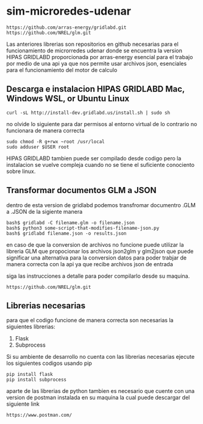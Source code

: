 # sim-microredes-udenar
~~~
https://github.com/arras-energy/gridlabd.git
https://github.com/NREL/glm.git 
~~~

Las anteriores librerias son repositorios en github necesarias para el funcionamiento de microrredes udenar
donde se encuentra la version HIPAS GRIDLABD proporcionada por arras-energy esencial para el trabajo por medio de una api
ya que nos permite usar archivos json, esenciales para el funcionamiento del motor de calculo

## Descarga e instalacion HIPAS GRIDLABD Mac, Windows WSL, or Ubuntu Linux

~~~
curl -sL http://install-dev.gridlabd.us/install.sh | sudo sh
~~~

no olvide lo siguiente para dar permisos al entorno virtual de lo contrario no funcionara de manera correcta

~~~
sudo chmod -R g+rwx ~root /usr/local
sudo adduser $USER root
~~~
HIPAS GRIDLABD tambien puede ser compilado desde codigo pero la instalacion se vuelve compleja cuando no se tiene el suficiente conociento sobre linux.

## Transformar documentos GLM a JSON 
dentro de esta version de gridlabd podemos transfromar documentro .GLM a .JSON de la sigiente manera

~~~
bash$ gridlabd -C filename.glm -o filename.json
bash$ python3 some-script-that-modifies-filename-json.py
bash$ gridlabd filename.json -o results.json
~~~
en caso de que la conversion de archivos no funcione puede utilizar la libreria GLM que
propocionar los archivos json2glm y glm2json que puede significar una alternativa para la conversion datos
para poder trabjar de manera correcta con la api ya que recibe archivos json de entrada

siga las instrucciones a detalle para poder compilarlo desde su maquina.

~~~
https://github.com/NREL/glm.git 
~~~

## Librerias necesarias
para que el codigo funcione de manera correcta son necesarias la siguientes librerias: 
<ol>
  <li>Flask</li>
  <li>Subprocess</li>
</ol>
Si su ambiente de desarrollo no cuenta con las librerias necesarias ejecute los siguientes codigos usando pip

~~~
pip install flask
pip install subprocess
~~~

aparte de las librerias de python tambien es necesario que cuente con una version de postman instalada en su maquina
la cual puede descargar del siguiente link

~~~
https://www.postman.com/
~~~

